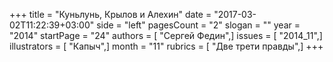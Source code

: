 +++
title = "Куньлунь, Крылов и Алехин"
date = "2017-03-02T11:22:39+03:00"
side = "left"
pagesCount = "2"
slogan = ""
year = "2014"
startPage = "24"
authors = [ "Сергей Федин",]
issues = [ "2014_11",]
illustrators = [ "Капыч",]
month = "11"
rubrics = [ "Две трети правды",]
+++
